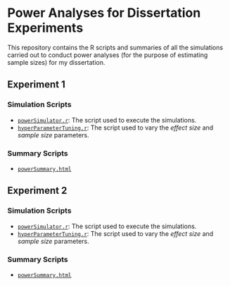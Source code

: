 # Power Analyses for Dissertation Experiments

This repository contains the R scripts and summaries of all the simulations carried out to conduct power analyses (for the purpose of estimating sample sizes) for my dissertation.

## Experiment 1

### Simulation Scripts  

* [`powerSimulator.r`](exp1/runSimulation/powerSimulator.r): The script used to execute the simulations.  
* [`hyperParameterTuning.r`](exp1/runSimulation/hyperParameterTuning.r'): The script used to vary the *effect size* and *sample size* parameters.

### Summary Scripts  

* [`powerSummary.html`](https://davebraun.org/dissertation/experiments/power/exp1/) 

## Experiment 2

### Simulation Scripts  

* [`powerSimulator.r`](exp2/runSimulation/powerSimulator.r): The script used to execute the simulations.  
* [`hyperParameterTuning.r`](exp2/runSimulation/hyperParameterTuning.r'): The script used to vary the *effect size* and *sample size* parameters.

### Summary Scripts  

* [`powerSummary.html`](https://davebraun.org/dissertation/experiments/power/exp2/) 